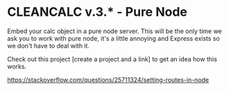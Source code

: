 # CLEANCALC v.3.* - Pure Node
Embed your calc object in a pure node server.  This will be the only time we ask you to work with pure node, it's a little annoying and Express exists so we don't have to deal with it.  
  
Check out this project [create a project and a link] to get an idea how this works.

https://stackoverflow.com/questions/25711324/setting-routes-in-node